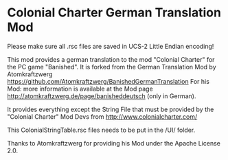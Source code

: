 Colonial Charter German Translation Mod
=========================
Please make sure all .rsc files are saved in UCS-2 Little Endian encoding!

This mod provides a german translation to the mod "Colonial Charter" for the PC game "Banished".
It is forked from the German Translation Mod by Atomkraftzwerg https://github.com/Atomkraftzwerg/BanishedGermanTranslation
For his Mod: more information is available at the Mod page http://atomkraftzwerg.de/page/banisheddeutsch (only in German).

It provides everything except the String File that must be provided by the "Colonial Charter" Mod Devs from http://www.colonialcharter.com/

This ColonialStringTable.rsc files needs to be put in the /UI/ folder.

Thanks to Atomkraftzwerg for providing his Mod under the Apache License 2.0.